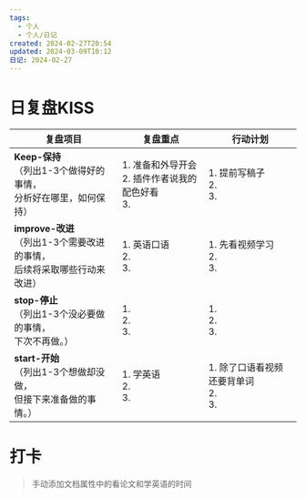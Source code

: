 ```yaml
---
tags:
  - 个人
  - 个人/日记
created: 2024-02-27T20:54
updated: 2024-03-09T10:12
日记: 2024-02-27
---
```



# 日复盘KISS
| **复盘项目**                                                 | **复盘重点**                                | **行动计划**                          |
| ---------------------------------------------------- | ----------------------------------- | ----------------------------- |
| **Keep-保持**<br>（列出1-3个做得好的事情，<br>   分析好在哪里，如何保持）     | 1.  准备和外导开会<br>2. 插件作者说我的配色好看<br>3. | 1.  提前写稿子<br>2. <br>3.        |
| **improve-改进**<br>（列出1-3个需要改进的事情，<br>  后续将采取哪些行动来改进） | 1.  英语口语<br>2. <br>3.               | 1.  先看视频学习<br>2. <br>3.       |
| **stop-停止**<br>（列出1-3个没必要做的事情，<br>下次不再做。）            | 1.  <br>2. <br>3.                   | 1.  <br>2. <br>3.             |
| **start-开始**<br>（列出1-3个想做却没做，<br>但接下来准备做的事情。）        | 1.  学英语<br>2. <br>3.                | 1.  除了口语看视频还要背单词<br>2. <br>3. |




# 打卡
> 手动添加文档属性中的看论文和学英语的时间

